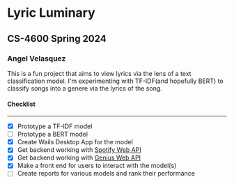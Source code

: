 # Lyric Luminary

## CS-4600 Spring 2024 

### Angel Velasquez
This is a fun project that aims to view lyrics via the lens of a text classification model. I'm experimenting with TF-IDF(and hopefully BERT) to classify songs into a genere via the lyrics of the song. 

#### Checklist
___
 * [x] Prototype a TF-IDF model
 * [ ] Prototype a BERT model
 * [x] Create Wails Desktop App for the model
 * [x] Get backend working with [Spotify Web API](https://developer.spotify.com/documentation/web-api)
 * [x] Get backend working with [Genius Web API](https://docs.genius.com/)
 * [x] Make a front end for users to interact with the model(s)
 * [ ] Create reports for various models and rank their performance
